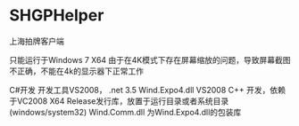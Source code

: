﻿# SHGPHelper
上海拍牌客户端

只能运行于Windows 7 X64
由于在4K模式下存在屏幕缩放的问题，导致屏幕截图不正确，不能在4k的显示器下正常工作

C#开发
开发工具VS2008， .net 3.5
Wind.Expo4.dll   VS2008 C++ 开发，依赖于VC2008 X64 Release发行库，放置于运行目录或者系统目录(windows/system32)
Wind.Comm.dll    为Wind.Expo4.dll的包装库